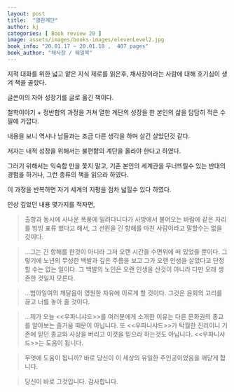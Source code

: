 ```yaml
---
layout: post
title:  "열한계단"
author: kj
categories: [ Book review 20 ]
image: assets/images/books-images/elevenLevel2.jpg
book_info: "20.01.17 ~ 20.01.18 ,  407 pages"
book_author: "채사장 / 웨일북"
---
```

지적 대화를 위한 넓고 얕은 지식 제로를 읽은후, 채사장이라는 사람에 대해 호기심이 생겨 책을 골랐다.

글쓴이의 자아 성장기를 글로 옮긴 책이다.

철학이야기 + 정반합의 과정을 거쳐 열한 계단의 성장을 한 본인의 삶을 담담히 적은 수필에 가깝다.

내용을 보니 역시나 남들과는 조금 다른 생각을 하며 살긴 살았던것 같다.

저자는 내적 성장을 위해서는 불편함의 계단을 올라야 한다고 하였다.

그러기 위해서는 익숙함 만을 쫓지 말고, 기존 본인의 세계관을 무너뜨릴수 있는 반대의 경험을 하거나, 그런 종류의 책을 읽으라 하였다.

이 과정을 반복하면 자기 세계의 지평을 점차 넓힐수 있다 하였다.

인상 깊었던 내용 몇가지를 적자면,

>출항과 동시에 사나운 폭풍에 밀려다니다가 사방에서 불어오는 바람에 같은 자리를 빙빙 표류 했다고 해서, 그 선원을 긴 항해를 마친 사람이라고 말할수는 없을 것이다. 
 
>...그는 긴 항해를 한것이 아니라 그저 오랜 시간을 수면위에 떠 있었을 뿐이다. 그렇기에 노년의 무성한 백발과 깊은 주름을 보고 그가 오랜 인생을 살았다고 단정할 수는 없는 일이다. 그 백발의 노인은 오랜 인생을 산것이 아니라 다만 오래 생존한 것일지 모른다.

>...범아일여의 깨달음이 영원한 자유에 이르게 할 것이다. 그것은 윤회의 고리를 끊고 너를 놓아 줄 것이다.

>...제가 오늘 <<우파니샤드>>를 여러분에게 소개한 이유는 다른 문화권의 종교를 알아보는 즐거움 때문이 아닙니다. 또 <<우파니샤드>>가 탁월한 진리이니 기존에 믿던 종교와 사상을 버리고 이것을 믿으라 하는것도 아닙니다. <<우파니샤드>>는 도움이 됩니다. 
 
>무엇에 도움이 됩니까? 바로 당신이 이 세상의 유일한 주인공이었음을 깨닫게 합니다.

>당신이 바로 그것입니다. 감사합니다.

